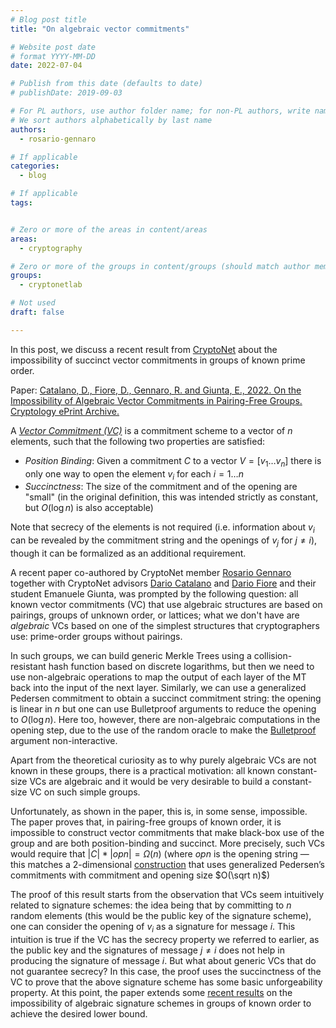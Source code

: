 ```yaml
---
# Blog post title
title: "On algebraic vector commitments"

# Website post date
# format YYYY-MM-DD
date: 2022-07-04

# Publish from this date (defaults to date)
# publishDate: 2019-09-03

# For PL authors, use author folder name; for non-PL authors, write name as in paper within ""
# We sort authors alphabetically by last name
authors:
  - rosario-gennaro

# If applicable
categories:
  - blog

# If applicable
tags:


# Zero or more of the areas in content/areas
areas:
  - cryptography

# Zero or more of the groups in content/groups (should match author membership)
groups:
  - cryptonetlab

# Not used
draft: false

---
```


In this post, we discuss a recent result from [CryptoNet](/groups/cryptonetlab/) about the impossibility of succinct vector commitments in groups of known prime order.

Paper: [Catalano, D., Fiore, D., Gennaro, R. and Giunta, E., 2022. On the Impossibility of Algebraic Vector Commitments in Pairing-Free Groups. Cryptology ePrint Archive.](/publications/on-the-impossibility-of-algebraic-vector-commitments-in-pairing-free-groups/)

A *[Vector Commitment (VC)](https://eprint.iacr.org/2011/495)* is a commitment scheme to a vector of $n$ elements, such that the following two properties are satisfied:
- *Position Binding*: Given a commitment $C$ to a vector $V=[v_1 \ldots v_n]$ there is only one way to open the element $v_i$ for each $i=1\ldots n$
- *Succinctness*: The size of the commitment and of the opening are "small" (in the original definition, this was intended strictly as constant, but $O(\log n)$ is also acceptable)

Note that secrecy of the elements is not required (i.e. information about $v_i$ can be revealed by the commitment string and the openings of $v_j$ for $j \neq i$), though it can be formalized as an additional requirement.

A recent paper co-authored by CryptoNet member [Rosario Gennaro](/authors/rosario-gennaro/) together with CryptoNet advisors [Dario Catalano](https://catalano.dmi.unict.it/) and [Dario Fiore](https://www.dariofiore.it/) and their student Emanuele Giunta, was prompted by the following question: all known vector commitments (VC) that use algebraic structures are based on pairings, groups of unknown order, or lattices; what we don't have are *algebraic* VCs based on one of the simplest structures that cryptographers use: prime-order groups without pairings.

In such groups, we can build generic Merkle Trees using a collision-resistant hash function based on discrete logarithms, but then we need to use non-algebraic operations to map the output of each layer of the MT back into the input of the next layer. Similarly, we can use a generalized Pedersen commitment to obtain a succinct commitment string: the opening is linear in $n$ but one can use Bulletproof arguments to reduce the opening to $O(\log n)$. Here too, however, there are non-algebraic computations in the opening step, due to the use of the random oracle to make the [Bulletproof](https://eprint.iacr.org/2017/1066) argument non-interactive.

Apart from the theoretical curiosity as to why purely algebraic VCs are not known in these groups, there is a practical motivation: all known constant-size VCs are algebraic and it would be very desirable to build a constant-size VC on such simple groups.

Unfortunately, as shown in the paper, this is, in some sense, impossible. The paper proves that, in pairing-free groups of known order, it is impossible to construct vector commitments that make black-box use of the group and are both position-binding and succinct. More precisely, such VCs would require that $|C| * |opn|=\Omega(n)$ (where $opn$ is the opening string — this matches a 2-dimensional [construction](http://www0.cs.ucl.ac.uk/staff/J.Groth/MinimalShuffle.pdf) that uses generalized Pedersen’s commitments with commitment and opening size $O(\sqrt n)$)

The proof of this result starts from the observation that VCs seem intuitively related to signature schemes: the idea being that by committing to $n$ random elements (this would be the public key of the signature scheme), one can consider the opening of $v_i$ as a signature for message $i$. This intuition is true if the VC has the secrecy property we referred to earlier, as the public key and the signatures of message $j\neq i$ does not help in producing the signature of message $i$. But what about generic VCs that do not guarantee secrecy? In this case, the proof uses the succinctness of the VC to prove that the above signature scheme has some basic unforgeability property. At this point, the paper extends some [recent results](https://eprint.iacr.org/2021/738) on the impossibility of algebraic signature schemes in groups of known order to achieve the desired lower bound.
